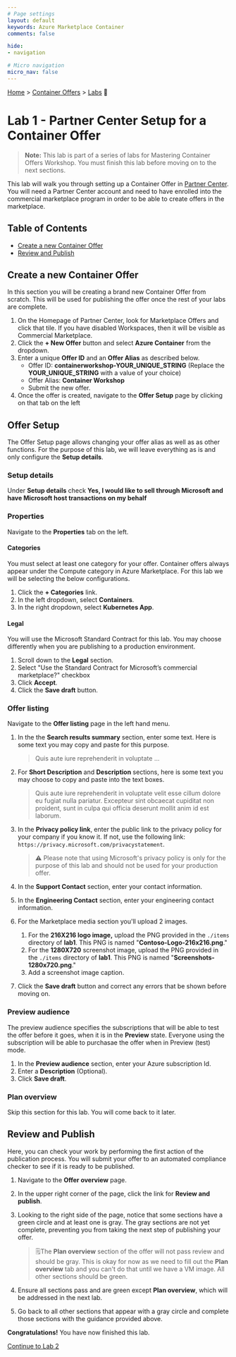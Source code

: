 ```yaml
---
# Page settings
layout: default
keywords: Azure Marketplace Container
comments: false

hide:
- navigation

# Micro navigation
micro_nav: false
---
```


[Home](/) > [Container Offers](../../index) > [Labs](../../index.md#labs) 🧪

# Lab 1 - Partner Center Setup for a Container Offer

> **Note:** This lab is part of a series of labs for Mastering Container Offers Workshop. You must finish this lab before moving on to the next sections.

This lab will walk you through setting up a Container Offer in [Partner Center](https://partner.microsoft.com/en-us/dashboard/marketplace-offers/overview). You will need a Partner Center account and need to have enrolled into the commercial marketplace program in order to be able to create offers in the marketplace.

## Table of Contents

<!-- no toc -->
- [Create a new Container Offer](#create-a-new-container-offer)
- [Review and Publish](#review-and-publish)

## Create a new Container Offer

In this section you will be creating a brand new Container Offer from scratch. This will be used for publishing the offer once the rest of your labs are complete.

1. On the Homepage of Partner Center, look for Marketplace Offers and click that tile. If you have disabled Workspaces, then it will be visible as Commercial Marketplace.
2. Click the **+ New Offer** button and select **Azure Container** from the dropdown.
3. Enter a unique **Offer ID** and an **Offer Alias** as described below.
    - Offer ID: **containerworkshop-YOUR_UNIQUE_STRING** (Replace the **YOUR_UNIQUE_STRING** with a value of your choice)
    - Offer Alias: **Container Workshop**
    - Submit the new offer.
4. Once the offer is created, navigate to the **Offer Setup** page by clicking on that tab on the left

## Offer Setup

The Offer Setup page allows changing your offer alias as well as as other functions. For the purpose of this lab, we will leave everything as is and only configure the **Setup details**.

### Setup details

Under **Setup details** check **Yes, I would like to sell through Microsoft and have Microsoft host transactions on my behalf**

### Properties

Navigate to the **Properties** tab on the left.

#### Categories

You must select at least one category for your offer. Container offers always appear under the Compute category in Azure Marketplace. For this lab we will be selecting the below configurations.

1. Click the **+ Categories** link.
1. In the left dropdown, select **Containers**.
1. In the right dropdown, select **Kubernetes App**.

#### Legal

You will use the Microsoft Standard Contract for this lab. You may choose differently when you are publishing to a production environment.

1. Scroll down to the **Legal** section.
2. Select "Use the Standard Contract for Microsoft’s commercial marketplace?" checkbox
3. Click **Accept**.
4. Click the **Save draft** button.

### Offer listing

Navigate to the **Offer listing** page in the left hand menu.

1. In the the **Search results summary** section, enter some text. Here is some text you may copy and paste for this purpose.

    > Quis aute iure reprehenderit in voluptate ...

2. For **Short Description** and **Description** sections, here is some text you may choose to copy and paste into the text boxes.

    > Quis aute iure reprehenderit in voluptate velit esse cillum dolore eu fugiat nulla pariatur. Excepteur sint obcaecat cupiditat non proident, sunt in culpa qui officia deserunt mollit anim id est laborum.

3. In the **Privacy policy link**, enter the public link to the privacy policy for your company if you know it. If not, use the following link: `https://privacy.microsoft.com/privacystatement`. 
   
    > ⚠️ Please note that using Microsoft's privacy policy is only for the purpose of this lab and should not be used for your production offer.

4. In the **Support Contact** section, enter your contact information.
5. In the **Engineering Contact** section, enter your engineering contact information.
6. For the Marketplace media section you'll upload 2 images.
    1. For the **216X216 logo image,** upload the PNG provided in the `./items` directory of **lab1**. This PNG is named "**Contoso-Logo-216x216.png**."
    2. For the **1280X720** screenshot image, upload the PNG provided in the `./items` directory of **lab1**. This PNG is named "**Screenshots-1280x720.png**."
    3. Add a screenshot image caption.
7. Click the **Save draft** button and correct any errors that be shown before moving on.

### Preview audience

The preview audience specifies the subscriptions that will be able to test the offer before it goes, when it is in the **Preview** state. Everyone using the subscription will be able to purchasae the offer when in Preview (test) mode.

1. In the **Preview audience** section, enter your Azure subscription Id. 
1. Enter a **Description** (Optional).
1. Click **Save draft**.

### Plan overview

Skip this section for this lab. You will come back to it later.

## Review and Publish

Here, you can check your work by performing the first action of the publication process. You will submit your offer to an automated compliance checker to see if it is ready to be published.

1. Navigate to the **Offer overview** page.
1. In the upper right corner of the page, click the link for **Review and publish**.
1. Looking to the right side of the page, notice that some sections have a green circle and at least one is gray. The gray sections are not yet complete, preventing you from taking the next step of publishing your offer.

    > 🗒️The **Plan overview** section of the offer will not pass review and should be gray. This is okay for now as we need to fill out the **Plan overview** tab and you can't do that until we have a VM image. All other sections should be green.

1. Ensure all sections pass and are green except **Plan overview**, which will be addressed in the next lab.
1. Go back to all other sections that appear with a gray circle and complete those sections with the guidance provided above.

**Congratulations!** You have now finished this lab.

[Continue to Lab 2](../lab2-prepare-container-deployment/index.md)